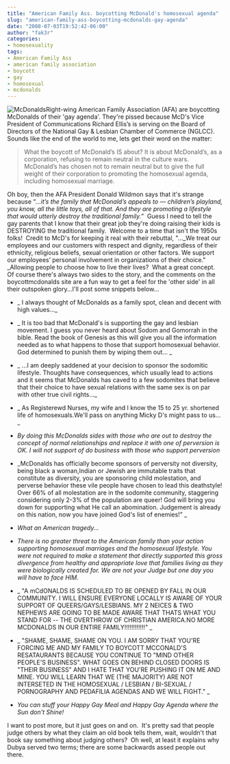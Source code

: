 ```yaml
---
title: "American Family Ass. boycotting McDonald's homosexual agenda"
slug: "american-family-ass-boycotting-mcdonalds-gay-agenda"
date: "2008-07-03T19:52:42-06:00"
author: "fak3r"
categories:
- homosexuality
tags:
- American Family Ass
- american family association
- boycott
- gay
- homosexual
- mcdonalds
---
```


![McDonalds](http://thinkprogress.org/wp-content/uploads/2008/07/mcdonalds_logoe.gif)Right-wing American Family Association (AFA) are boycotting McDonalds of their 'gay agenda'.  They're pissed because McD's Vice President of Communications Richard Ellis’s is serving on the Board of Directors of the National Gay & Lesbian Chamber of Commerce (NGLCC).  Sounds like the end of the world to me, lets get their word on the matter:


> What the boycott of McDonald’s IS about? It is about McDonald’s, as a corporation, refusing to remain neutral in the culture wars. McDonald’s has chosen not to remain neutral but to give the full weight of their corporation to promoting the homosexual agenda, including homosexual marriage.


Oh boy, then the AFA President Donald Wildmon says that it's strange because “_...it’s the family that McDonald’s appeals to — children’s playland, you know, all the little toys, all of that. And they are promoting a lifestyle that would utterly destroy the traditional family._”  Guess I need to tell the gay parents that I know that their great job they're doing raising their kids is DESTROYING the traditional family.  Welcome to a time that isn't the 1950s folks!  Credit to McD's for keeping it real with their rebuttal, "..._We treat our employees and our customers with respect and dignity, regardless of their ethnicity, religious beliefs, sexual orientation or other factors. We support our employees’ personal involvement in organizations of their choice." _Allowing people to choose how to live their lives?  What a great concept.  Of course there's always two sides to the story, and the comments on the boycottmcdonalds site are a fun way to get a feel for the 'other side' in all their outspoken glory...I'll post some snippets below...

<!-- more -->



	
  * _ I always thought of McDonalds as a family spot, clean and decent with high values..._

	
  * _ It is too bad that McDonald's is supporting the gay and lesbian movement. I guess you never heard about Sodom and Gomorrah in the bible. Read the book of Genesis as this will give you all the information needed as to what happens to those that support homosexual behavior. God determined to punish them by wiping them out... _

	
  * _ ...I am deeply saddened at your decision to sponsor the sodomitic lifestyle. Thoughts have consequences, which usually lead to actions and it seems that McDonalds has caved to a few sodomites that believe that their choice to have sexual relations with the same sex is on par with other true civil rights..._

	
  * _ As Registerewd Nurses, my wife and I know the 15 to 25 yr. shortened life of homosexuals.We'll pass on anything Micky D's might pass to us... _

	
  * _By doing this McDonalds  sides with those who are out to destroy the concept of normal relationships and replace it with one of perversion is OK. I will not support of do business with those who support perversion_

	
  * _McDonalds has officially become sponsors of perversity not diversity, being black a woman,Indian or Jewish are immutable traits that constitute as diversity, you are sponsoring child molestation, and perverse behavior these vile people have chosen to lead this deathstyle! Over 66% of all molestation are in the sodomite community, staggering considering only 2-3% of the population are queer! God will bring you down for supporting what He call an abomination. Judgement is already on this nation, now you have joined God's list of enemies!" _

	
  * _What an American tragedy..._

	
  * _There is no greater threat to the American family than your action supporting homosexual marriages and the homosexual lifestyle. You were not required to make a statement that directly supported this gross divergence from healthy and appropriate love that families living as they were biologically created for. We are not your Judge but one day you will have to face HIM._

	
  * _ "A mCdONALDS IS SCHEDULED TO BE OPENED BY FALL IN OUR COMMUNITY. I WILL ENSURE EVERYONE LOCALLY IS AWARE OF YOUR SUPPORT OF QUEERS/GAYS/LESBIANS. MY 2 NEICES & TWO NEPHEWS ARE GOING TO BE MADE AWARE THAT THATS WHAT YOU STAND FOR -- THE OVERTHROW OF CHRISTIAN AMERICA.NO MORE MCDONALDS IN OUR ENTIRE FAMILY!!!!!!!!!!!!" _

	
  * _ "SHAME, SHAME, SHAME ON YOU. I AM SORRY THAT YOU'RE FORCING ME AND MY FAMILY TO BOYCOTT MCCONALD'S RESATAURANTS BECAUSE YOU CONTINUE TO "MIND OTHER PEOPLE'S BUSINESS". WHAT GOES ON BEHIND CLOSED DOORS IS "THEIR BUSINESS" AND I HATE THAT YOU'RE PUSHING IT ON ME AND MINE. YOU WILL LEARN THAT WE (THE MAJORITY) ARE NOT INTERSETED IN THE HOMOSEXUAL / LESBIAN / BI-SEXUAL / PORNOGRAPHY AND PEDAFILIA AGENDAS AND WE WILL FIGHT." _

	
  * _You can stuff your Happy Gay  Meal and Happy Gay Agenda where the Sun don't Shine!_


I want to post more, but it just goes on and on.  It's pretty sad that people judge others by what they claim an old book tells them, wait, wouldn't that book say something about judging others?  Oh well, at least it explains why Dubya served two terms; there are some backwards assed people out there.
